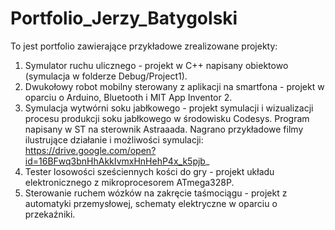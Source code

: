 # Portfolio_Jerzy_Batygolski
To jest portfolio zawierające przykładowe zrealizowane projekty:

1. Symulator ruchu ulicznego - projekt w C++ napisany obiektowo (symulacja w folderze Debug/Project1).
2. Dwukołowy robot mobilny sterowany z aplikacji na smartfona - projekt w oparciu o Arduino, Bluetooth i MIT App Inventor 2.
3. Symulacja wytwórni soku jabłkowego - projekt symulacji i wizualizacji procesu produkcji soku jabłkowego w środowisku Codesys. Program napisany w ST na sterownik Astraaada. Nagrano przykładowe filmy ilustrujące działanie i możliwości symulacji: https://drive.google.com/open?id=16BFwq3bnHhAkkIvmxHnHehP4x_k5pjb_
4. Tester losowości sześciennych kości do gry - projekt układu elektronicznego z mikroprocesorem ATmega328P.
5. Sterowanie ruchem wózków na zakręcie taśmociągu - projekt z automatyki przemysłowej, schematy elektryczne w oparciu o przekaźniki.



